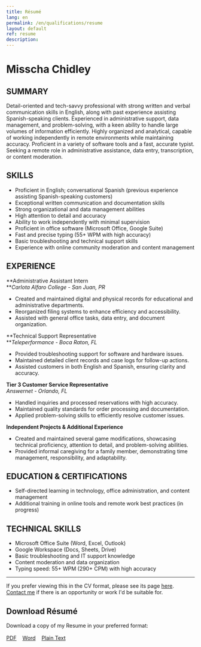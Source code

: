 ```yaml
---
title: Résumé
lang: en
permalink: /en/qualifications/resume
layout: default
ref: resume
description: 
---
```


# Misscha Chidley

## SUMMARY

Detail-oriented and tech-savvy professional with strong written and verbal communication skills in English, along with past experience assisting Spanish-speaking clients. Experienced in administrative support, data management, and problem-solving, with a keen ability to handle large volumes of information efficiently. Highly organized and analytical, capable of working independently in remote environments while maintaining accuracy. Proficient in a variety of software tools and a fast, accurate typist. Seeking a remote role in administrative assistance, data entry, transcription, or content moderation.

## SKILLS

- Proficient in English; conversational Spanish (previous experience assisting Spanish-speaking customers)
- Exceptional written communication and documentation skills
- Strong organizational and data management abilities
- High attention to detail and accuracy
- Ability to work independently with minimal supervision
- Proficient in office software (Microsoft Office, Google Suite)
- Fast and precise typing (55+ WPM with high accuracy)
- Basic troubleshooting and technical support skills
- Experience with online community moderation and content management

## EXPERIENCE

**Administrative Assistant Intern  
**_Carlota Alfaro College - San Juan, PR_

- Created and maintained digital and physical records for educational and administrative departments.
- Reorganized filing systems to enhance efficiency and accessibility.
- Assisted with general office tasks, data entry, and document organization.

**Technical Support Representative  
**_Teleperformance - Boca Raton, FL_

- Provided troubleshooting support for software and hardware issues.
- Maintained detailed client records and case logs for follow-up actions.
- Assisted customers in both English and Spanish, ensuring clarity and accuracy.

**Tier 3 Customer Service Representative**  
_Answernet - Orlando, FL_

- Handled inquiries and processed reservations with high accuracy.
- Maintained quality standards for order processing and documentation.
- Applied problem-solving skills to efficiently resolve customer issues.

**Independent Projects & Additional Experience**

- Created and maintained several game modifications, showcasing technical proficiency, attention to detail, and problem-solving abilities.
- Provided informal caregiving for a family member, demonstrating time management, responsibility, and adaptability.

## EDUCATION & CERTIFICATIONS

- Self-directed learning in technology, office administration, and content management
- Additional training in online tools and remote work best practices (in progress)

## TECHNICAL SKILLS

- Microsoft Office Suite (Word, Excel, Outlook)
- Google Workspace (Docs, Sheets, Drive)
- Basic troubleshooting and IT support knowledge
- Content moderation and data organization
- Typing speed: 55+ WPM (290+ CPM) with high accuracy

---

If you prefer viewing this in the CV format, please see its page [here](/en/qualifications/cv/).  
[Contact me](/en/about/contact/) if there is an opportunity or work I'd be suitable for.


## Download Résumé

Download a copy of my Resume in your preferred format:

<div style="display: flex; gap: 1rem; flex-wrap: wrap; margin-top: 1rem;">

  <a href="/assets/docs/Misscha_Chidley_Resume.pdf" class="btn btn-primary" download>
    <i class="fas fa-file-pdf"></i> PDF
  </a>

  <a href="/assets/docs/Misscha_Chidley_Resume.docx" class="btn btn-primary" download>
    <i class="fas fa-file-word"></i> Word
  </a>

  <a href="/assets/docs/Misscha_Chidley_Resume.md" class="btn btn-primary" download>
    <i class="fas fa-file-alt"></i> Plain Text
  </a>